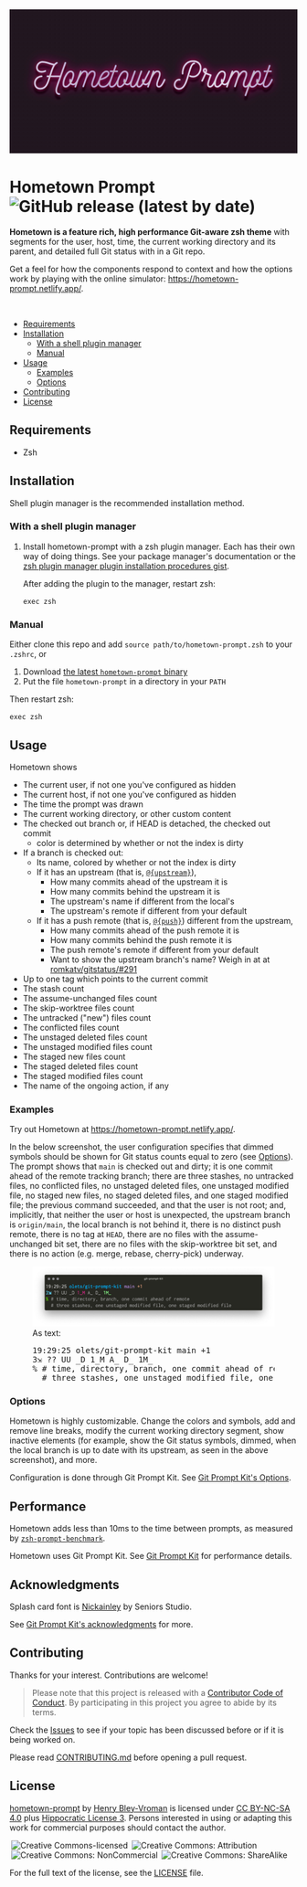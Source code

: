 <img src="./img/hometown.png" alt="">

# Hometown Prompt ![GitHub release (latest by date)](https://img.shields.io/github/v/release/olets/hometown-prompt)

**Hometown is a feature rich, high performance Git-aware zsh theme** with segments for the user, host, time, the current working directory and its parent, and detailed full Git status with in a Git repo.

Get a feel for how the components respond to context and how the options work by playing with the online simulator: <a href="https://hometown-prompt.netlify.app/">https://hometown-prompt.netlify.app/</a>.

&nbsp;

<!-- TOC -->
- [Requirements](#requirements)
- [Installation](#installation)
    - [With a shell plugin manager](#with-a-shell-plugin-manager)
    - [Manual](#manual)
- [Usage](#usage)
    - [Examples](#examples)
    - [Options](#options)
- [Contributing](#contributing)
- [License](#License)

## Requirements

- Zsh

## Installation

Shell plugin manager is the recommended installation method.

### With a shell plugin manager

1. Install hometown-prompt with a zsh plugin manager. Each has their own way of doing things. See your package manager's documentation or the [zsh plugin manager plugin installation procedures gist](https://gist.github.com/olets/06009589d7887617e061481e22cf5a4a).

    After adding the plugin to the manager, restart zsh:

    ```shell
    exec zsh
    ```

### Manual

Either clone this repo and add `source path/to/hometown-prompt.zsh` to your `.zshrc`, or

1. Download [the latest `hometown-prompt` binary](https://github.com/olets/hometown-prompt/releases/latest)
1. Put the file `hometown-prompt` in a directory in your `PATH`

Then restart zsh:

```shell
exec zsh
```

## Usage

Hometown shows

- The current user, if not one you've configured as hidden
- The current host, if not one you've configured as hidden
- The time the prompt was drawn
- The current working directory, or other custom content
- The checked out branch or, if HEAD is detached, the checked out commit
  - color is determined by whether or not the index is dirty
- If a branch is checked out:
  - Its name, colored by whether or not the index is dirty
  - If it has an upstream (that is, [`@{upstream}`](https://www.git-scm.com/docs/gitrevisions#Documentation/gitrevisions.txt-emltbranchnamegtupstreamemegemmasterupstreamememuem)),
    - How many commits ahead of the upstream it is
    - How many commits behind the upstream it is
    - The upstream's name if different from the local's
    - The upstream's remote if different from your default
  - If it has a push remote (that is, [`@{push}`](https://www.git-scm.com/docs/gitrevisions#Documentation/gitrevisions.txt-emltbranchnamegtpushemegemmasterpushemempushem)) different from the upstream,
    - How many commits ahead of the push remote it is
    - How many commits behind the push remote it is
    - The push remote's remote if different from your default
    - Want to show the upstream branch's name? Weigh in at at [romkatv/gitstatus/#291](https://github.com/romkatv/gitstatus/issues/291)
- Up to one tag which points to the current commit
- The stash count
- The assume-unchanged files count
- The skip-worktree files count
- The untracked ("new") files count
- The conflicted files count
- The unstaged deleted files count
- The unstaged modified files count
- The staged new files count
- The staged deleted files count
- The staged modified files count
- The name of the ongoing action, if any

### Examples

Try out Hometown at https://hometown-prompt.netlify.app/.

In the below screenshot, the user configuration specifies that dimmed symbols should be shown for Git status counts equal to zero (see [Options](#options)). The prompt shows that `main` is checked out and dirty; it is one commit ahead of the remote tracking branch; there are three stashes, no untracked files, no conflicted files, no unstaged deleted files, one unstaged modified file, no staged new files, no staged deleted files, and one staged modified file; the previous command succeeded, and that the user is not root; and, implicitly, that neither the user or host is unexpected, the upstream branch is `origin/main`, the local branch is not behind it, there is no distinct push remote, there is no tag at `HEAD`, there are no files with the assume-unchanged bit set, there are no files with the skip-worktree bit set, and there is no action (e.g. merge, rebase, cherry-pick) underway.

<figure>
<img src="./img/hometown-default.jpg">
<figcaption>
As text:
<pre>
19:29:25 olets/git-prompt-kit main +1
3⇲ ?? UU _D 1_M A_ D_ 1M_
% # time, directory, branch, one commit ahead of remote
  # three stashes, one unstaged modified file, one staged modified file
</pre>
</figcaption>
</figure>

### Options

Hometown is highly customizable. Change the colors and symbols, add and remove line breaks, modify the current working directory segment, show inactive elements (for example, show the Git status symbols, dimmed, when the local branch is up to date with its upstream, as seen in the above screenshot), and more.

Configuration is done through Git Prompt Kit. See [Git Prompt Kit's Options](https://github.com/olets/git-prompt-kit#options).

## Performance

Hometown adds less than 10ms to the time between prompts, as measured by [`zsh-prompt-benchmark`](https://github.com/romkatv/zsh-prompt-benchmark).

Hometown uses Git Prompt Kit. See [Git Prompt Kit](https://github.com/olets/git-prompt-kit) for performance details.

## Acknowledgments

Splash card font is [Nickainley](https://www.fontfabric.com/fonts/nickainley/) by Seniors Studio.

See [Git Prompt Kit's acknowledgments](https://github.com/olets/git-prompt-kit#acknowledgments) for more.

## Contributing

Thanks for your interest. Contributions are welcome!

> Please note that this project is released with a [Contributor Code of Conduct](CODE_OF_CONDUCT.md). By participating in this project you agree to abide by its terms.

Check the [Issues](https://github.com/olets/hometown-prompt/issues) to see if your topic has been discussed before or if it is being worked on.

Please read [CONTRIBUTING.md](CONTRIBUTING.md) before opening a pull request.

## License

<p xmlns:dct="http://purl.org/dc/terms/" xmlns:cc="http://creativecommons.org/ns#" class="license-text"><a rel="cc:attributionURL" property="dct:title" href="https://www.github.com/olets/hometown-prompt">hometown-prompt</a> by <a rel="cc:attributionURL dct:creator" property="cc:attributionName" href="https://www.github.com/olets">Henry Bley-Vroman</a> is licensed under <a rel="license" href="https://creativecommons.org/licenses/by-nc-sa/4.0">CC BY-NC-SA 4.0</a> plus <a href="https://firstdonoharm.dev/version/2/1/license.html">Hippocratic License 3</a>. Persons interested in using or adapting this work for commercial purposes should contact the author.</p>

<img style="height:22px!important;margin-left:3px;vertical-align:text-bottom;" src="https://mirrors.creativecommons.org/presskit/icons/cc.svg?ref=chooser-v1" title="Creative Commons-licensed" /> <img style="height:22px!important;margin-left:3px;vertical-align:text-bottom;" src="https://mirrors.creativecommons.org/presskit/icons/by.svg?ref=chooser-v1" title="Creative Commons: Attribution" /> <img style="height:22px!important;margin-left:3px;vertical-align:text-bottom;" src="https://mirrors.creativecommons.org/presskit/icons/nc.svg?ref=chooser-v1" title="Creative Commons: NonCommercial"/> <img style="height:22px!important;margin-left:3px;vertical-align:text-bottom;" src="https://mirrors.creativecommons.org/presskit/icons/sa.svg?ref=chooser-v1" title="Creative Commons: ShareAlike" />

For the full text of the license, see the [LICENSE](LICENSE) file.
